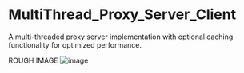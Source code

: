 # MultiThread_Proxy_Server_Client
A multi-threaded proxy server implementation with optional caching functionality for optimized performance. 

ROUGH IMAGE
![image](https://github.com/user-attachments/assets/d0b5a2d4-b243-414a-bf6c-c8539641cfa8)
